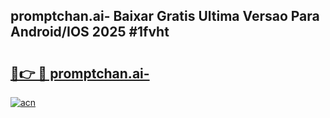 ## promptchan.ai- Baixar Gratis Ultima Versao Para Android/IOS 2025 #1fvht

# <h2><a href="https://ainizakaria.my?title=promptchan.ai-&ref=20M">🔗👉 🔴 promptchan.ai-</a></h2>

[![acn](https://github.com/user-attachments/assets/0f9c940e-d8b0-45ae-aac7-cd30a18b3e1c)](https://ainizakaria.my?title=promptchan.ai-&ref=20M)

